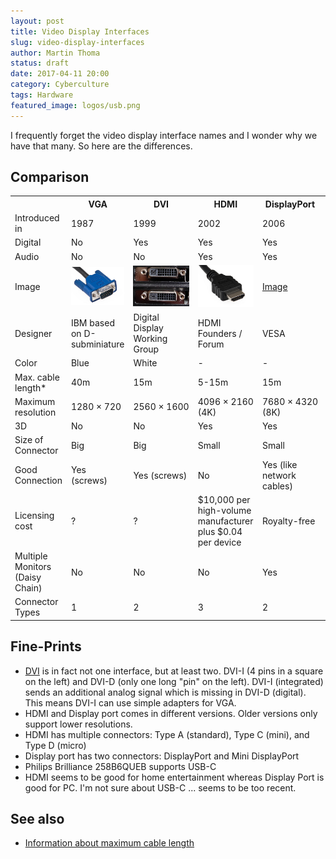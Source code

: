 ```yaml
---
layout: post
title: Video Display Interfaces
slug: video-display-interfaces
author: Martin Thoma
status: draft
date: 2017-04-11 20:00
category: Cyberculture
tags: Hardware
featured_image: logos/usb.png
---
```

I frequently forget the video display interface names and I wonder why we
have that many. So here are the differences.


## Comparison

<table>
    <tr>
        <th></th>
        <th>VGA</th>
        <th>DVI</th>
        <th>HDMI</th>
        <th>DisplayPort</th>
        <th>USB-C</th>
    </tr>
    <tr>
        <td>Introduced in</td>
        <td>1987</td>
        <td>1999</td>
        <td>2002</td>
        <td>2006</td>
        <td>2014</td>
    </tr>
    <tr>
        <td>Digital</td>
        <td>No</td>
        <td>Yes</td>
        <td>Yes</td>
        <td>Yes</td>
        <td>Yes</td>
    </tr>
    <tr>
        <td>Audio</td>
        <td>No</td>
        <td>No</td>
        <td>Yes</td>
        <td>Yes</td>
        <td>Yes</td>
    </tr>
    <tr>
        <td>Image</td>
        <td><img src="../images/2017/04/vga-connector.jpg" alt="VGA connector" style="width:200px;" /></td>
        <td><img src="../images/2017/04/dvi-jack.jpg" alt="DVI jack" style="width:200px;" /></td>
        <td><img src="../images/2017/04/hdmi-connector.jpg" alt="HDMI connector" style="width:200px;" /></td>
        <td><a href="https://commons.wikimedia.org/wiki/File:DisplayPort-rid.jpg">Image</a></td>
        <td><a href="https://commons.wikimedia.org/wiki/File:USB-C_type_c.jpg">Image</a></td>
    </tr>
    <tr>
        <td>Designer</td>
        <td>IBM&nbsp;based on&nbsp;D-subminiature</td>
        <td>Digital Display Working Group</td>
        <td>HDMI Founders / Forum</td>
        <td>VESA</td>
        <td>USB Implementers Forum</td>
    </tr>
    <tr>
        <td>Color</td>
        <td>Blue</td>
        <td>White</td>
        <td>-</td>
        <td>-</td>
        <td>-</td>
    </tr>
    <tr>
        <td>Max. cable length*</td>
        <td>40m</td>
        <td>15m</td>
        <td>5-15m</td>
        <td>15m</td>
        <td>2m</td>
    </tr>
    <tr>
        <td>Maximum resolution</td>
        <td>1280&nbsp;&times;&nbsp;720</td>
        <td>2560&nbsp;&times;&nbsp;1600</td>
        <td>4096&nbsp;&times;&nbsp;2160 (4K)</td>
        <td>7680&nbsp;&times;&nbsp;4320 (8K)</td>
        <td>5120 &times; 2880&nbsp;(4K)</td>
    </tr>
    <tr>
        <td>3D</td>
        <td>No</td>
        <td>No</td>
        <td>Yes</td>
        <td>Yes</td>
        <td>?</td>
    </tr>
    <tr>
        <td>Size of Connector</td>
        <td>Big</td>
        <td>Big</td>
        <td>Small</td>
        <td>Small</td>
        <td>Small</td>
    </tr>
    <tr>
        <td>Good Connection</td>
        <td>Yes (screws)</td>
        <td>Yes (screws)</td>
        <td>No</td>
        <td>Yes (like network cables)</td>
        <td>Yes (?)</td>
    </tr>
    <tr>
        <td>Licensing cost</td>
        <td>?</td>
        <td>?</td>
        <td>$10,000 per high-volume manufacturer plus $0.04 per device</td>
        <td>Royalty-free</td>
        <td>?</td>
    </tr>
    <tr>
        <td>Multiple Monitors (Daisy Chain)</td>
        <td>No</td>
        <td>No</td>
        <td>No</td>
        <td>Yes</td>
        <td>Yes</td>
    </tr>
    <tr>
        <td>Connector Types</td>
        <td>1</td>
        <td>2</td>
        <td>3</td>
        <td>2</td>
        <td>1</td>
    </tr>
</table>

## Fine-Prints

* <a href="https://en.wikipedia.org/wiki/Digital_Visual_Interface">DVI</a> is
  in fact not one interface, but at least two. DVI-I (4 pins in a square on the
  left) and DVI-D (only one long "pin" on the left). DVI-I (integrated) sends
  an additional analog signal which is missing in DVI-D (digital). This means
  DVI-I can use simple adapters for VGA.
* HDMI and Display port comes in different versions. Older versions only
  support lower resolutions.
* HDMI has multiple connectors: Type A (standard), Type C (mini), and Type D (micro)
* Display port has two connectors: DisplayPort and Mini DisplayPort
* Philips Brilliance 258B6QUEB supports USB-C
* HDMI seems to be good for home entertainment whereas Display Port is good for
  PC. I'm not sure about USB-C ... seems to be too recent.

## See also

* [Information about maximum cable length](http://www.cablechick.com.au/blog/cable-length-guide/)
